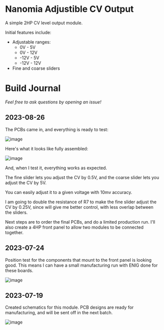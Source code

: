 # Nanomia Adjustible CV Output

A simple 2HP CV level output module.

Initial features include:
- Adjustable ranges:
   - 0V - 5V
   - 0V - 12V
   - -12V - 5V
   - -12V - 12V
- Fine and coarse sliders 

# Build Journal

_Feel free to ask questions by opening an issue!_

## 2023-08-26

The PCBs came in, and everything is ready to test:

![image](https://github.com/dslik/nanomia/assets/5757591/2f369cf3-e923-49e1-9c69-2512ec98e53e)

Here's what it looks like fully assembled:

![image](https://github.com/dslik/nanomia/assets/5757591/10e03563-5e07-461c-a9cc-3035f6d61ba2)

And, when I test it, everything works as expected.

The fine slider lets you adjust the CV by 0.5V, and the coarse slider lets you adjust the CV by 5V.

You can easily adjust it to a given voltage with 10mv accuracy.

I am going to double the resistance of R7 to make the fine slider adjust the CV by 0.25V, since will give me better control, with less overlap between the sliders.

Next steps are to order the final PCBs, and do a limited production run. I'll also create a 4HP front panel to allow two modules to be connected together.

## 2023-07-24

Position test for the components that mount to the front panel is looking good. This means I can have a small manufacturing run with ENIG done for these boards.

![image](https://github.com/dslik/nanomia/assets/5757591/468ffc6f-8263-4340-b1de-228c66327851)

## 2023-07-19

Created schematics for this module. PCB designs are ready for manufacturing, and will be sent off in the next batch.

![image](https://github.com/dslik/nanomia/assets/5757591/ba6bf140-deba-4671-b7e3-88d814f3e0d4)
